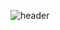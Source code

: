 ![header](https://capsule-render.vercel.app/api?type=Waving&color=gradient&height=350&section=header&text=Jumpman%20Gaming%20Frontend&fontSize=60)
